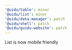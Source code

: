 ```yaml
---
'@uidu/table': minor
'@uidu/list': minor
'@uidu/data-manager': patch
'@uidu/shell': patch
'@uidu/guidu-website': patch
---
```


List is now mobile friendly

